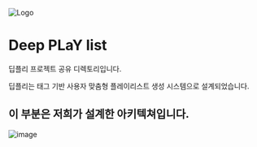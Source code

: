 ![Logo](https://github.com/Noyongrok/Machine-Runner/assets/136784056/16874fbf-f9a2-4d21-ac9d-a2fc90f98657width="300)


# Deep PLaY list

딥플리 프로젝트 공유 디렉토리입니다. 

딥플리는 태그 기반 사용자 맞춤형 플레이리스트 생성 시스템으로 설계되었습니다. 

## 이 부분은 저희가 설계한 아키텍쳐입니다. 
![image](https://github.com/Noyongrok/Machine-Runner/assets/136784056/48294403-5c2d-4ede-8490-7030b6adcf75)



